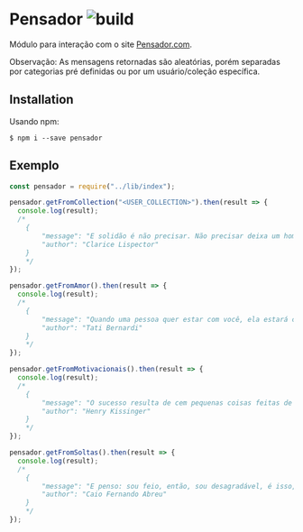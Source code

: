 # Pensador ![build](https://travis-ci.com/SirMinux/pensador.svg?branch=master)

Módulo para interação com o site [Pensador.com](https://www.pensador.com/).

Observação: As mensagens retornadas são aleatórias, porém separadas por categorias pré definidas ou por um usuário/coleção específica.

## Installation

Usando npm:

```shell
$ npm i --save pensador
```

## Exemplo

```js
const pensador = require("../lib/index");

pensador.getFromCollection("<USER_COLLECTION>").then(result => {
  console.log(result);
  /*
    {
        "message": "E solidão é não precisar. Não precisar deixa um homem muito só, todo só.",
        "author": "Clarice Lispector"
    }
    */
});

pensador.getFromAmor().then(result => {
  console.log(result);
  /*
    {
        "message": "Quando uma pessoa quer estar com você, ela estará com você. Não existirá desculpa, drama, dor de cabeça, nada. Absolutamente nada.",
        "author": "Tati Bernardi"
    }
    */
});

pensador.getFromMotivacionais().then(result => {
  console.log(result);
  /*
    {
        "message": "O sucesso resulta de cem pequenas coisas feitas de forma um pouco melhor. O insucesso, de cem pequenas coisas feitas de forma um pouco pior.",
        "author": "Henry Kissinger"
    }
    */
});

pensador.getFromSoltas().then(result => {
  console.log(result);
  /*
    {
        "message": "E penso: sou feio, então, sou desagradável, é isso, é isso — é só isso, sou incapaz de inspirar qualquer erotismo em alguém. Fico me ferindo, mas também dou voltas e penso: não, não é nada disso, sou legal, sou mansinho, sou até bonitinho. E penso tantas e tantas outras coisas, mas o real não se modifica. E o real, parece meio grosso dito assim, mas no fundo é isso mesmo (…)",
        "author": "Caio Fernando Abreu"
    }
    */
});
```
